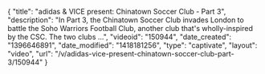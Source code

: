 {
    "title": "adidas & VICE present: Chinatown Soccer Club - Part 3",
    "description": "In Part 3, the Chinatown Soccer Club invades London to battle the Soho Warriors Football Club, another club that's wholly-inspired by the CSC. The two clubs ...",
    "videoid": "150944",
    "date_created": "1396646891",
    "date_modified": "1418181256",
    "type": "captivate",
    "layout": "video",
    "url": "\/v\/adidas-vice-present-chinatown-soccer-club-part-3\/150944"
}